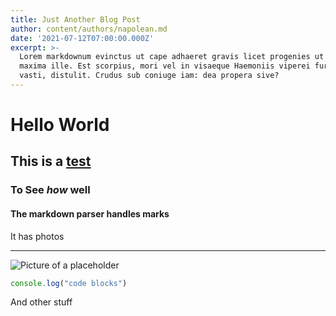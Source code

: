```yaml
---
title: Just Another Blog Post
author: content/authors/napolean.md
date: '2021-07-12T07:00:00.000Z'
excerpt: >-
  Lorem markdownum evinctus ut cape adhaeret gravis licet progenies ut haesit
  maxima ille. Est scorpius, mori vel in visaeque Haemoniis viperei furoris e ad
  vasti, distulit. Crudus sub coniuge iam: dea propera sive?
---
```


# Hello World
## This is a [test](http://example.com)
### To See _how_ well
#### The markdown __parser__ handles marks

It has photos

---

![Picture of a placeholder](http://placehold.it/300x200)


```js
console.log("code blocks")
```

And other stuff
